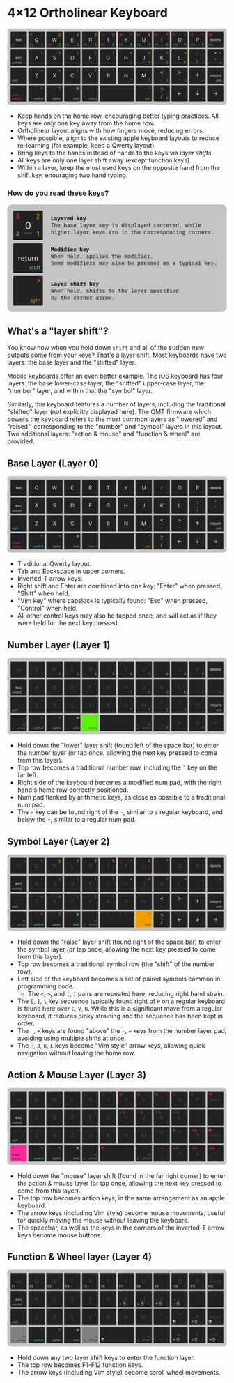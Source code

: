 # 4×12 Ortholinear Keyboard

![Keyboard layout](keeb.svg)

* Keep hands on the home row, encouraging better typing practices. All keys are only one key away from the home row.
* Ortholinear layout aligns with how fingers move, reducing errors.
* Where possible, align to the existing apple keyboard layouts to reduce re-learning (for example, keep a Qwerty layout)
* Bring keys to the hands instead of hands to the keys via *layer shifts*.
* All keys are only one layer shift away (except function keys).
* Within a layer, keep the most used keys on the opposite hand from the shift key, enouraging two hand typing.

### How do you read these keys?

![Key legend](keeb-legend.svg)

## What's a "layer shift"?

You know how when you hold down `shift` and all of the sudden new outputs come from your keys? That's a layer shift. Most keyboards have two layers: the base layer and the "shifted" layer.

Mobile keyboards offer an even better example. The iOS keyboard has four layers: the base lower-case layer, the "shifted" upper-case layer, the "number" layer, and within that the "symbol" layer.

Similarly, this keyboard features a number of layers, including the traditional "shifted" layer (not explicitly displayed here). The QMT firmware which powers the keyboard refers to the most common layers as "lowered" and "raised", corresponding to the "number" and "symbol" layers in this layout. Two additional layers: "action & mouse" and "function & wheel" are provided.

## Base Layer (Layer 0)

![Base layer layout](keeb-layer0.svg)

* Traditional Qwerty layout.
* Tab and Backspace in upper corners.
* Inverted-T arrow keys.
* Right shift and Enter are combined into one key: "Enter" when pressed, "Shift" when held.
* "Vim key" where capslock is typically found: "Esc" when pressed, "Control" when held.
* All other control keys may also be tapped once, and will act as if they were held for the next key pressed.

## Number Layer (Layer 1)

![Number layer layout](keeb-layer1.svg)

* Hold down the "lower" layer shift (found left of the space bar) to enter the number layer (or tap once, allowing the next key pressed to come from this layer).
* Top row becomes a traditional number row, including the `` ` `` key on the far left.
* Right side of the keyboard becomes a modified num pad, with the right hand's home row correctly positioned.
* Num pad flanked by arithmetic keys, as close as possible to a traditional num pad.
* The `=` key can be found right of the `-`, similar to a regular keyboard, and below the `+`, similar to a regular num pad.

## Symbol Layer (Layer 2)

![Symbol layer layout](keeb-layer2.svg)

* Hold down the "raise" layer shift (found right of the space bar) to enter the symbol layer (or tap once, allowing the next key pressed to come from this layer).
* Top row becomes a traditional symbol row (the "shift" of the number row).
* Left side of the keyboard becomes a set of paired symbols common in programming code.
  * The `<`, `>`, and `(`, `)` pairs are repeated here, reducing right hand strain.
* The `[`, `]`, `\` key sequence typically found right of `P` on a regular keyboard is found here over `C`, `V`, `B`. While this is a significant move from a regular keyboard, it reduces pinky straining and the sequence has been kept in order.
* The `_`, `+` keys are found "above" the `-`, `=` keys from the number layer pad, avoiding using multiple shifts at once.
* The `H`, `J`, `K`, `L` keys become "Vim style" arrow keys, allowing quick navigation without leaving the home row.

## Action & Mouse Layer (Layer 3)

![Action & Mouse layer layout](keeb-layer3.svg)

* Hold down the "mouse" layer shift (found in the far right corner) to enter the action & mouse layer (or tap once, allowing the next key pressed to come from this layer).
* The top row becomes action keys, in the same arrangement as an apple keyboard.
* The arrow keys (including Vim style) become mouse movements, useful for quickly moving the mouse without leaving the keyboard.
* The spacebar, as well as the keys in the corners of the inverted-T arrow keys become mouse buttons.

## Function & Wheel layer (Layer 4)

![Function layer layout](keeb-layer4.svg)

* Hold down any two layer shift keys to enter the function layer.
* The top row becomes F1-F12 function keys.
* The arrow keys (including Vim style) become scroll wheel movements.
